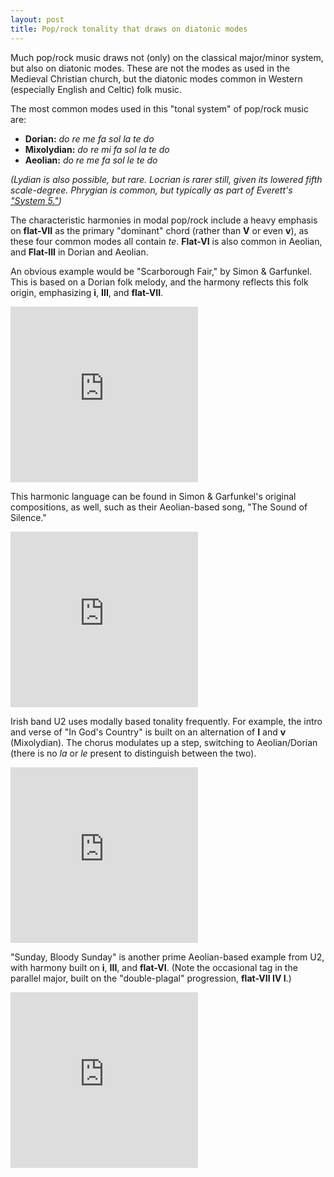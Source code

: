```yaml
---
layout: post
title: Pop/rock tonality that draws on diatonic modes
---
```


Much pop/rock music draws not (only) on the classical major/minor system, but also on diatonic modes. These are not the modes as used in the Medieval Christian church, but the diatonic modes common in Western (especially English and Celtic) folk music.

The most common modes used in this "tonal system" of pop/rock music are:

- **Dorian:** _do re me fa sol la te do_
- **Mixolydian:** _do re mi fa sol la te do_
- **Aeolian:** _do re me fa sol le te do_

_(Lydian is also possible, but rare. Locrian is rarer still, given its lowered fifth scale-degree. Phrygian is common, but typically as part of Everett's ["System 5."](popRockHarmony-EverettSystem5.html))_

The characteristic harmonies in modal pop/rock include a heavy emphasis on **flat-VII** as the primary "dominant" chord (rather than **V** or even **v**), as these four common modes all contain _te_. **Flat-VI** is also common in Aeolian, and **Flat-III** in Dorian and Aeolian.

An obvious example would be "Scarborough Fair," by Simon & Garfunkel. This is based on a Dorian folk melody, and the harmony reflects this folk origin, emphasizing **i**, **III**, and **flat-VII**.

<iframe class="spotify" src="https://embed.spotify.com/?uri=spotify:track:53uzBMME2GSfpUVtOtiLvA" height="281" frameborder="0" allowtransparency="true"></iframe>

This harmonic language can be found in Simon & Garfunkel's original compositions, as well, such as their Aeolian-based song, "The Sound of Silence."

<iframe class="spotify" src="https://embed.spotify.com/?uri=spotify:track:7eQUgarLukHLkZaO1mxtab" height="281" frameborder="0" allowtransparency="true"></iframe>

Irish band U2 uses modally based tonality frequently. For example, the intro and verse of "In God's Country" is built on an alternation of **I** and **v** (Mixolydian). The chorus modulates up a step, switching to Aeolian/Dorian (there is no _la_ or _le_ present to distinguish between the two).

<iframe class="spotify" src="https://embed.spotify.com/?uri=spotify:track:7GJg0Pvbb4nqWTwGmkXF1S" height="281" frameborder="0" allowtransparency="true"></iframe>

"Sunday, Bloody Sunday" is another prime Aeolian-based example from U2, with harmony built on **i**, **III**, and **flat-VI**. (Note the occasional tag in the parallel major, built on the "double-plagal" progression, **flat-VII IV I**.)

<iframe class="spotify" src="https://embed.spotify.com/?uri=spotify:track:6C4LXC9UFH1IKiHYOp0BiJ" height="281" frameborder="0" allowtransparency="true"></iframe>
